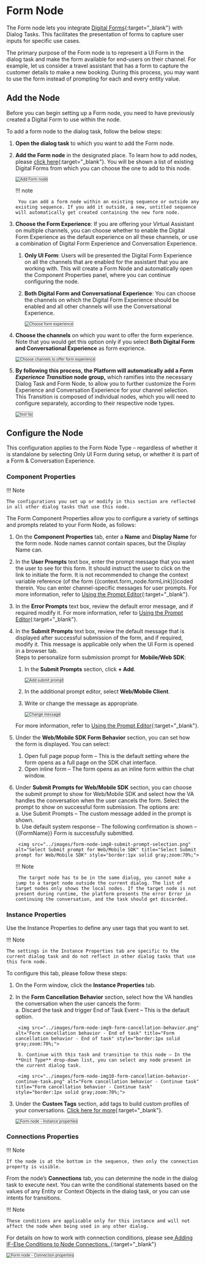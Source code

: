 # Form Node

The Form node lets you integrate [Digital Forms](https://docsinternal-kore.github.io/docs/xo/automation/use-cases/digital-skills/digital-forms){:target="_blank"} with Dialog Tasks. This facilitates the presentation of forms to capture user inputs for specific use cases.

The primary purpose of the Form node is to represent a UI Form in the dialog task and make the form available for end-users on their channel. For example, let us consider a travel assistant that has a form to capture the customer details to make a new booking. During this process, you may want to use the form instead of prompting for each and every entity value.

## Add the Node

Before you can begin setting up a Form node, you need to have previously created a Digital Form to use within the node.

To add a form node to the dialog task, follow the below steps:

1. **Open the dialog task** to which you want to add the Form node.
2. **Add the Form node** in the designated place. To learn how to add nodes, please [click here](../../using-the-dialog-builder-tool/#add-nodes){:target="_blank"}. You will be shown a list of existing Digital Forms from which you can choose the one to add to this node.  
    
    <img src="../images/form-node-gif1.gif" alt="Add Form node" title="Add Form node" style="border:1px solid gray;zoom:70%;">

    !!! note

        You can add a form node within an existing sequence or outside any existing sequence. If you add it outside, a new, untitled sequence will automatically get created containing the new form node.

3. **Choose the Form Experience**: If you are offering your Virtual Assistant on multiple channels, you can choose whether to enable the Digital Form Experience as the default experience on all these channels, or use a combination of Digital Form Experience and Conversation Experience.
    1. **Only UI Form**: Users will be presented the Digital Form Experience on all the channels that are enabled for the assistant that you are working with. This will create a Form Node and automatically open the Component Properties panel, where you can continue configuring the node.
    2. **Both Digital Form and Conversational Experience**: You can choose the channels on which the Digital Form Experience should be enabled and all other channels will use the Conversational Experience.
        
        <img src="../images/form-node-img2-choose-experience.png" alt="Choose form experience" title="Choose form experience" style="border:1px solid gray; zoom:70%;">

4. **Choose the channels** on which you want to offer the form experience. Note that you would get this option only if you select **Both Digital Form and Conversational Experience** as form exprience.

    <img src="../images/form-node-img3-channels.png" alt="Choose channels to offer form experience" title="Choose channels to offer form experience" style="border:1px solid gray;zoom:70%;">

5. **By following this process, the Platform will automatically add a _Form Experience Transition_ node group,** which ramifies into the necessary Dialog Task and Form Node, to allow you to further customize the Form Experience and Conversation Experience for your channel selection. This Transition is composed of individual nodes, which you will need to configure separately, according to their respective node types.

    <img src="../images/form-node-img4.png" alt="tool tip" title="tool tip" style="border:1px solid gray;zoom:70%;">

## Configure the Node

This configuration applies to the Form Node Type – regardless of whether it is standalone by selecting Only UI Form during setup, or whether it is part of a Form & Conversation Experience.

### Component Properties

!!! Note

    The configurations you set up or modify in this section are reflected in all other dialog tasks that use this node.

The Form Component Properties allow you to configure a variety of settings and prompts related to your Form Node, as follows:

1. On the **Component Properties** tab, enter a **Name** and **Display Name** for the form node. Node names cannot contain spaces, but the Display Name can.
2. In the **User Prompts** text box, enter the prompt message that you want the user to see for this form. It should instruct the user to click on the link to initiate the form. It is not recommended to change the context variable reference (of the form {{context.form_node.formLink}})coded therein. You can enter channel-specific messages for user prompts. For more information, refer to [Using the Prompt Editor](../../prompt-editor/){:target="_blank"}.
3. In the **Error Prompts** text box, review the default error message, and if required modify it. For more information, refer to [Using the Prompt Editor](../../prompt-editor/){:target="_blank"}.
4. In the **Submit Prompts** text box, review the default message that is displayed after successful submission of the form, and if required, modify it. This message is applicable only when the UI Form is opened in a browser tab.  
Steps to personalize form submission prompt for **Mobile/Web SDK**:
    1. In the **Submit Prompts** section, click **+ Add**.  
        
        <img src="../images/form-node-img5-add-submit-prompt.png" alt="Add submit prompt" title="Add submit prompt" style="border:1px solid gray;zoom:70%;">

    2. In the additional prompt editor, select **Web/Mobile Client**.
       
    3. Write or change the message as appropriate.

         <img src="../images/form-node-img7-change-message.png" alt="Change message" title="Change message" style="border:1px solid gray;zoom:70%;">

    For more information, refer to [Using the Prompt Editor](../../prompt-editor/){:target="_blank"}.

5. Under the **Web/Mobile SDK Form Behavior** section, you can set how the form is displayed. You can select:
    1. Open full page popup form – This is the default setting where the form opens as a full page on the SDK chat interface.
    2. Open inline form – The form opens as an inline form within the chat window.

6. Under **Submit Prompts for Web/Mobile SDK** section, you can choose the submit prompt to show for Web/Mobile SDK and select how the VA handles the conversation when the user cancels the form.
Select the prompt to show on successful form submission. The options are:  
        a. Use Submit Prompts –  The custom message added in the prompt is shown.  
        b. Use default system response –  The following confirmation is shown – {{FormName}} Form is successfully submitted.
            
        <img src="../images/form-node-img8-submit-prompt-selection.png" alt="Select Submit prompt for Web/Mobile SDK" title="Select Submit prompt for Web/Mobile SDK" style="border:1px solid gray;zoom:70%;">

    !!! Note
    
        The target node has to be in the same dialog, you cannot make a jump to a target node outside the current dialog. The list of target nodes only shows the local nodes. If the target node is not present during runtime, the platform presents the error Error in continuing the conversation, and the task should get discarded.

### Instance Properties

Use the Instance Properties to define any user tags that you want to set.

!!! Note

    The settings in the Instance Properties tab are specific to the current dialog task and do not reflect in other dialog tasks that use this form node.

To configure this tab, please follow these steps:

1. On the Form window, click the **Instance Properties** tab.
2. In the **Form Cancellation Behavior** section, select how the VA handles the conversation when the user cancels the form:  
        a. Discard the task and trigger End of Task Event – This is the default option.  
            
        <img src="../images/form-node-img9-form-cancellation-behavior.png" alt="Form cancellation behavior - End of task" title="Form cancellation behavior - End of task" style="border:1px solid gray;zoom:70%;">
 
        b. Continue with this task and transition to this node – In the **Unit Type** drop-down list, you can select any node present in the current dialog task.
            
        <img src="../images/form-node-img10-form-cancellation-behavior-continue-task.png" alt="Form cancellation behavior - Continue task" title="Form cancellation behavior - Continue task" style="border:1px solid gray;zoom:70%;">
3. Under the **Custom Tags** section, add tags to build custom profiles of your conversations. [Click here for more](../../../../analytics/automation/custom-dashboard/custom-meta-tags.md){:target="_blank"}.

    <img src="../images/form-node-img11-instance-properties.png" alt="Form node - Instance properties" title="Form node - Instance properties" style="border:1px solid gray;zoom:70%;">

### Connections Properties

!!! Note

    If the node is at the bottom in the sequence, then only the connection property is visible.

From the node’s **Connections** tab, you can determine the node in the dialog task to execute next. You can write the conditional statements based on the values of any Entity or Context Objects in the dialog task, or you can use intents for transitions.

!!! Note

    These conditions are applicable only for this instance and will not affect the node when being used in any other dialog.

For details on how to work with connection conditions, please see[ Adding IF-Else Conditions to Node Connections. ](../../node-connections/nodes-conditions/){:target="_blank"}

<img src="../images/form-node-img12-connection-properties.png" alt="Form node - Connection properties" title="Form node - Connection properties" style="border:1px solid gray;zoom:70%;">